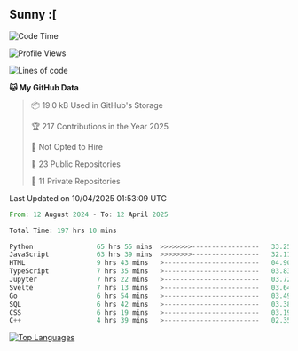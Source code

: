 ## Sunny :[

<!--START_SECTION:waka-->
![Code Time](http://img.shields.io/badge/Code%20Time-197%20hrs%2048%20mins-blue)

![Profile Views](http://img.shields.io/badge/Profile%20Views-5-blue)

![Lines of code](https://img.shields.io/badge/From%20Hello%20World%20I%27ve%20Written-277.1%20thousand%20lines%20of%20code-blue)

**🐱 My GitHub Data** 

> 📦 19.0 kB Used in GitHub's Storage 
 > 
> 🏆 217 Contributions in the Year 2025
 > 
> 🚫 Not Opted to Hire
 > 
> 📜 23 Public Repositories 
 > 
> 🔑 11 Private Repositories 
 > 

 Last Updated on 10/04/2025 01:53:09 UTC
<!--END_SECTION:waka-->

<!--START_SECTION:code-->

```rust
From: 12 August 2024 - To: 12 April 2025

Total Time: 197 hrs 10 mins

Python                65 hrs 55 mins  >>>>>>>>-----------------   33.25 %
JavaScript            63 hrs 39 mins  >>>>>>>>-----------------   32.11 %
HTML                  9 hrs 43 mins   >------------------------   04.90 %
TypeScript            7 hrs 35 mins   >------------------------   03.83 %
Jupyter               7 hrs 22 mins   >------------------------   03.72 %
Svelte                7 hrs 13 mins   >------------------------   03.64 %
Go                    6 hrs 54 mins   >------------------------   03.49 %
SQL                   6 hrs 42 mins   >------------------------   03.38 %
CSS                   6 hrs 19 mins   >------------------------   03.19 %
C++                   4 hrs 39 mins   >------------------------   02.35 %
```

<!--END_SECTION:code-->


<a href="https://github.com/Ex0TiiC24" align="left"><img src="https://github-readme-stats.vercel.app/api/top-langs/?username=Ex0TiiC24&langs_count=10&title_color=0891b2&text_color=ffffff&icon_color=0891b2&bg_color=1c1917&hide_border=true&locale=en&custom_title=Top%20%Languages" alt="Top Languages" /></a>


